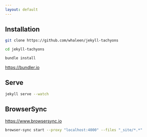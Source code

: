 ```yaml
---
layout: default
---
```



## Installation

```bash
git clone https://github.com/whaleen/jekyll-tachyons
```

```bash
cd jekyll-tachyons
```

```bash
bundle install
```

https://bundler.io

## Serve

```bash
jekyll serve --watch
```

## BrowserSync

https://www.browsersync.io

```bash
browser-sync start --proxy "localhost:4000" --files "_site/*.*"
```
